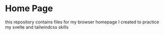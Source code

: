# Home Page
this repository contains files for my browser homepage I created to
practice my svelte and tailwindcss skills